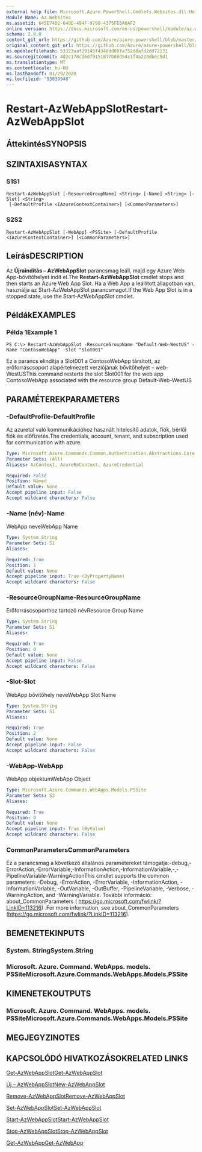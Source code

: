 ```yaml
---
external help file: Microsoft.Azure.PowerShell.Cmdlets.Websites.dll-Help.xml
Module Name: Az.Websites
ms.assetid: 645E74D2-640D-494F-9798-4375FE6A0AF2
online version: https://docs.microsoft.com/en-us/powershell/module/az.websites/restart-azwebappslot
schema: 2.0.0
content_git_url: https://github.com/Azure/azure-powershell/blob/master/src/Websites/Websites/help/Restart-AzWebAppSlot.md
original_content_git_url: https://github.com/Azure/azure-powershell/blob/master/src/Websites/Websites/help/Restart-AzWebAppSlot.md
ms.openlocfilehash: 53323aaf29145f4340dd00fa752d8afd2dd72131
ms.sourcegitcommit: 4d2c178cd6df9151877b08d54c1f4a228dbec9d1
ms.translationtype: MT
ms.contentlocale: hu-HU
ms.lasthandoff: 01/29/2020
ms.locfileid: "93839948"
---
```

# <span data-ttu-id="84b4e-101">Restart-AzWebAppSlot</span><span class="sxs-lookup"><span data-stu-id="84b4e-101">Restart-AzWebAppSlot</span></span>

## <span data-ttu-id="84b4e-102">Áttekintés</span><span class="sxs-lookup"><span data-stu-id="84b4e-102">SYNOPSIS</span></span>

## <span data-ttu-id="84b4e-103">SZINTAXISA</span><span class="sxs-lookup"><span data-stu-id="84b4e-103">SYNTAX</span></span>

### <span data-ttu-id="84b4e-104">S1</span><span class="sxs-lookup"><span data-stu-id="84b4e-104">S1</span></span>
```
Restart-AzWebAppSlot [-ResourceGroupName] <String> [-Name] <String> [-Slot] <String>
 [-DefaultProfile <IAzureContextContainer>] [<CommonParameters>]
```

### <span data-ttu-id="84b4e-105">S2</span><span class="sxs-lookup"><span data-stu-id="84b4e-105">S2</span></span>
```
Restart-AzWebAppSlot [-WebApp] <PSSite> [-DefaultProfile <IAzureContextContainer>] [<CommonParameters>]
```

## <span data-ttu-id="84b4e-106">Leírás</span><span class="sxs-lookup"><span data-stu-id="84b4e-106">DESCRIPTION</span></span>
<span data-ttu-id="84b4e-107">Az **Újraindítás – AzWebAppSlot** parancsmag leáll, majd egy Azure Web App-bővítőhelyet indít el.</span><span class="sxs-lookup"><span data-stu-id="84b4e-107">The **Restart-AzWebAppSlot** cmdlet stops and then starts an Azure Web App Slot.</span></span>
<span data-ttu-id="84b4e-108">Ha a Web App a leállított állapotban van, használja az Start-AzWebAppSlot parancsmagot.</span><span class="sxs-lookup"><span data-stu-id="84b4e-108">If the Web App Slot is in a stopped state, use the Start-AzWebAppSlot cmdlet.</span></span>

## <span data-ttu-id="84b4e-109">Példák</span><span class="sxs-lookup"><span data-stu-id="84b4e-109">EXAMPLES</span></span>

### <span data-ttu-id="84b4e-110">Példa 1</span><span class="sxs-lookup"><span data-stu-id="84b4e-110">Example 1</span></span>
```
PS C:\> Restart-AzWebAppSlot -ResourceGroupName "Default-Web-WestUS" -Name "ContosoWebApp" -Slot "Slot001"
```

<span data-ttu-id="84b4e-111">Ez a parancs elindítja a Slot001 a ContosoWebApp társított, az erőforráscsoport alapértelmezett verziójának bővítőhelyét – web-WestUS</span><span class="sxs-lookup"><span data-stu-id="84b4e-111">This command restarts the slot Slot001 for the web app ContosoWebApp associated with the resource group Default-Web-WestUS</span></span>

## <span data-ttu-id="84b4e-112">PARAMÉTEREK</span><span class="sxs-lookup"><span data-stu-id="84b4e-112">PARAMETERS</span></span>

### <span data-ttu-id="84b4e-113">-DefaultProfile</span><span class="sxs-lookup"><span data-stu-id="84b4e-113">-DefaultProfile</span></span>
<span data-ttu-id="84b4e-114">Az azuretal való kommunikációhoz használt hitelesítő adatok, fiók, bérlői fiók és előfizetés.</span><span class="sxs-lookup"><span data-stu-id="84b4e-114">The credentials, account, tenant, and subscription used for communication with azure.</span></span>

```yaml
Type: Microsoft.Azure.Commands.Common.Authentication.Abstractions.Core.IAzureContextContainer
Parameter Sets: (All)
Aliases: AzContext, AzureRmContext, AzureCredential

Required: False
Position: Named
Default value: None
Accept pipeline input: False
Accept wildcard characters: False
```

### <span data-ttu-id="84b4e-115">-Name (név)</span><span class="sxs-lookup"><span data-stu-id="84b4e-115">-Name</span></span>
<span data-ttu-id="84b4e-116">WebApp neve</span><span class="sxs-lookup"><span data-stu-id="84b4e-116">WebApp Name</span></span>

```yaml
Type: System.String
Parameter Sets: S1
Aliases:

Required: True
Position: 1
Default value: None
Accept pipeline input: True (ByPropertyName)
Accept wildcard characters: False
```

### <span data-ttu-id="84b4e-117">-ResourceGroupName</span><span class="sxs-lookup"><span data-stu-id="84b4e-117">-ResourceGroupName</span></span>
<span data-ttu-id="84b4e-118">Erőforráscsoporthoz tartozó név</span><span class="sxs-lookup"><span data-stu-id="84b4e-118">Resource Group Name</span></span>

```yaml
Type: System.String
Parameter Sets: S1
Aliases:

Required: True
Position: 0
Default value: None
Accept pipeline input: False
Accept wildcard characters: False
```

### <span data-ttu-id="84b4e-119">-Slot</span><span class="sxs-lookup"><span data-stu-id="84b4e-119">-Slot</span></span>
<span data-ttu-id="84b4e-120">WebApp bővítőhely neve</span><span class="sxs-lookup"><span data-stu-id="84b4e-120">WebApp Slot Name</span></span>

```yaml
Type: System.String
Parameter Sets: S1
Aliases:

Required: True
Position: 2
Default value: None
Accept pipeline input: False
Accept wildcard characters: False
```

### <span data-ttu-id="84b4e-121">-WebApp</span><span class="sxs-lookup"><span data-stu-id="84b4e-121">-WebApp</span></span>
<span data-ttu-id="84b4e-122">WebApp objektum</span><span class="sxs-lookup"><span data-stu-id="84b4e-122">WebApp Object</span></span>

```yaml
Type: Microsoft.Azure.Commands.WebApps.Models.PSSite
Parameter Sets: S2
Aliases:

Required: True
Position: 0
Default value: None
Accept pipeline input: True (ByValue)
Accept wildcard characters: False
```

### <span data-ttu-id="84b4e-123">CommonParameters</span><span class="sxs-lookup"><span data-stu-id="84b4e-123">CommonParameters</span></span>
<span data-ttu-id="84b4e-124">Ez a parancsmag a következő általános paramétereket támogatja:-debug,-ErrorAction,-ErrorVariable,-InformationAction,-InformationVariable,-,-PipelineVariable-WarningAction</span><span class="sxs-lookup"><span data-stu-id="84b4e-124">This cmdlet supports the common parameters: -Debug, -ErrorAction, -ErrorVariable, -InformationAction, -InformationVariable, -OutVariable, -OutBuffer, -PipelineVariable, -Verbose, -WarningAction, and -WarningVariable.</span></span> <span data-ttu-id="84b4e-125">További információ: about_CommonParameters ( https://go.microsoft.com/fwlink/?LinkID=113216) .</span><span class="sxs-lookup"><span data-stu-id="84b4e-125">For more information, see about_CommonParameters (https://go.microsoft.com/fwlink/?LinkID=113216).</span></span>

## <span data-ttu-id="84b4e-126">BEMENETEK</span><span class="sxs-lookup"><span data-stu-id="84b4e-126">INPUTS</span></span>

### <span data-ttu-id="84b4e-127">System. String</span><span class="sxs-lookup"><span data-stu-id="84b4e-127">System.String</span></span>

### <span data-ttu-id="84b4e-128">Microsoft. Azure. Command. WebApps. models. PSSite</span><span class="sxs-lookup"><span data-stu-id="84b4e-128">Microsoft.Azure.Commands.WebApps.Models.PSSite</span></span>

## <span data-ttu-id="84b4e-129">KIMENETEK</span><span class="sxs-lookup"><span data-stu-id="84b4e-129">OUTPUTS</span></span>

### <span data-ttu-id="84b4e-130">Microsoft. Azure. Command. WebApps. models. PSSite</span><span class="sxs-lookup"><span data-stu-id="84b4e-130">Microsoft.Azure.Commands.WebApps.Models.PSSite</span></span>

## <span data-ttu-id="84b4e-131">MEGJEGYZI</span><span class="sxs-lookup"><span data-stu-id="84b4e-131">NOTES</span></span>

## <span data-ttu-id="84b4e-132">KAPCSOLÓDÓ HIVATKOZÁSOK</span><span class="sxs-lookup"><span data-stu-id="84b4e-132">RELATED LINKS</span></span>

[<span data-ttu-id="84b4e-133">Get-AzWebAppSlot</span><span class="sxs-lookup"><span data-stu-id="84b4e-133">Get-AzWebAppSlot</span></span>](./Get-AzWebAppSlot.md)

[<span data-ttu-id="84b4e-134">Új – AzWebAppSlot</span><span class="sxs-lookup"><span data-stu-id="84b4e-134">New-AzWebAppSlot</span></span>](./New-AzWebAppSlot.md)

[<span data-ttu-id="84b4e-135">Remove-AzWebAppSlot</span><span class="sxs-lookup"><span data-stu-id="84b4e-135">Remove-AzWebAppSlot</span></span>](./Remove-AzWebAppSlot.md)

[<span data-ttu-id="84b4e-136">Set-AzWebAppSlot</span><span class="sxs-lookup"><span data-stu-id="84b4e-136">Set-AzWebAppSlot</span></span>](./Set-AzWebAppSlot.md)

[<span data-ttu-id="84b4e-137">Start-AzWebAppSlot</span><span class="sxs-lookup"><span data-stu-id="84b4e-137">Start-AzWebAppSlot</span></span>](./Start-AzWebAppSlot.md)

[<span data-ttu-id="84b4e-138">Stop-AzWebAppSlot</span><span class="sxs-lookup"><span data-stu-id="84b4e-138">Stop-AzWebAppSlot</span></span>](./Stop-AzWebAppSlot.md)

[<span data-ttu-id="84b4e-139">Get-AzWebApp</span><span class="sxs-lookup"><span data-stu-id="84b4e-139">Get-AzWebApp</span></span>](./Get-AzWebApp.md)
